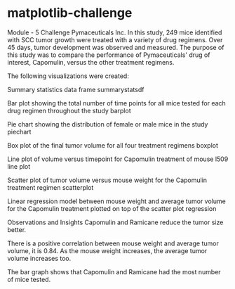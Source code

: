 # matplotlib-challenge
Module - 5 Challenge
Pymaceuticals Inc.
In this study, 249 mice identified with SCC tumor growth were treated with a variety of drug regimens. Over 45 days, tumor development was observed and measured. The purpose of this study was to compare the performance of Pymaceuticals' drug of interest, Capomulin, versus the other treatment regimens.

The following visualizations were created:

Summary statistics data frame
summarystatsdf

Bar plot showing the total number of time points for all mice tested for each drug regimen throughout the study
barplot

Pie chart showing the distribution of female or male mice in the study
piechart

Box plot of the final tumor volume for all four treatment regimens
boxplot

Line plot of volume versus timepoint for Capomulin treatment of mouse l509
line plot

Scatter plot of tumor volume versus mouse weight for the Capomulin treatment regimen
scatterplot

Linear regression model between mouse weight and average tumor volume for the Capomulin treatment plotted on top of the scatter plot
regression

Observations and Insights
Capomulin and Ramicane reduce the tumor size better.

There is a positive correlation between mouse weight and average tumor volume, it is 0.84. As the mouse weight increases, the average tumor volume increases too.

The bar graph shows that Capomulin and Ramicane had the most number of mice tested.
